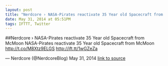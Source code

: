 ```yaml
---
layout: post
title: "Nerdcore › NASA-Pirates reactivate 35 Year old Spacecraft from McMoon"
date: May 31, 2014 at 05:51PM
tags: IFTTT, Twitter
---
```

##Nerdcore › NASA-Pirates reactivate 35 Year old Spacecraft from McMoon
NASA-Pirates reactivate 35 Year old Spacecraft from McMoon http://t.co/M8Xtz9ELGS http://ift.tt/1wGZeZa

— Nerdcore (@NerdcoreBlog) May 31, 2014
[link to source](http://ift.tt/1wGZffH) 
